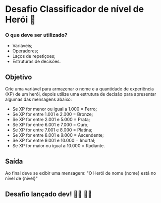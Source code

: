 # Desafio Classificador de nível de Herói 🚀

### O que deve ser utilizado?
- Variáveis;
- Operadores;
- Laços de repetiçoes;
- Estruturas de decisões.

## Objetivo
Crie uma variável para armazenar o nome e a quantidade de experiência (XP) de um herói, depois utilize uma estrutura de decisão para apresentar algumas das mensagens abaixo:
- Se XP for menor ou igual a 1.000 = Ferro;
- Se XP for entre 1.001 e 2.000 = Bronze;
- Se XP for entre 2.001 e 5.000 = Prata;
- Se XP for entre 6.001 e 7.000 = Ouro;
- Se XP for entre 7.001 e 8.000 = Platina;
- Se XP for entre 8.001 e 9.000 = Ascendente;
- Se XP for entre 9.001 e 10.000 = Imortal;
- Se XP for maior ou igual a 10.000 = Radiante.

## Saída
Ao final deve se exibir uma mensagem: "O Herói de nome {nome} está no nível de {nivel}" 

## Desafio lançado dev! 👩‍💻 💪🏼
